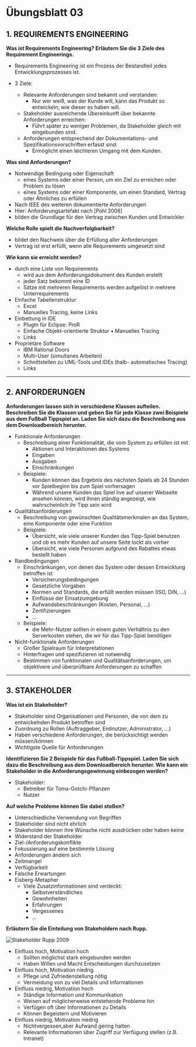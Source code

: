 # Übungsblatt 03
## 1. REQUIREMENTS ENGINEERING
**Was ist Requirements Engineering? Erläutern Sie die 3 Ziele des Requirement Engineerings.**
* Requirements Engineering ist ein Prozess der Bestandteil jedes Entwicklungsprozesses ist.

* 3 Ziele:
  * Relevante Anforderungen sind bekannt und verstanden:
    * Nur wer weiß, was der Kunde will, kann das Produkt so entwickeln, wie dieser es haben will.
  * Stakeholder ausreichende Übereinkunft über bekannte Anforderungen erreichen:
    * Führt später zu weniger Problemen, da Stakeholder gleich mit eingebunden sind.
  * Anforderungen entsprechend der Dokumentations- und Spezifikationsvorschriften erfasst sind:
    * Ermöglicht einen leichteren Umgang mit dem Kunden.  

**Was sind Anforderungen?**
* Notwendige Bedingung oder Eigenschaft
  * eines Systems oder einer Person, um ein Ziel zu erreichen oder Problem zu lösen
  * eines Systems oder einer Komponente, um einen Standard, Vertrag oder Ähnliches zu erfüllen
* Nach IEEE des weiteren dokumentierte Anforderungen
* Hier: Anforderungsartefakt nach [Pohl 2008]
* bilden die Grundlage für den Vertrag zwischen Kunden und Entwickler

**Welche Rolle spielt die Nachverfolgbarkeit?**
* bildet den Nachweis über die Erfüllung aller Anforderungen
* Vertrag ist erst erfüllt, wenn alle Requirements umgesetzt sind

**Wie kann sie erreicht werden?**
* durch eine Liste von Requirements
  * wird aus dem Anforderungsdokument des Kunden erstellt
  * jeder Satz bekommt eine ID
  * Sätze mit mehreren Requirements werden aufgelöst in mehrere Unterrequirements
* Einfache Tabellenstruktur
  * Excel
  * Manuelles Tracing, keine Links
* Einbettung in IDE
  * PlugIn für Eclipse: ProR
  * Einfache Objekt-orientierte Struktur • Manuelles Tracing
  * Links
* Proprietäre Software
  * IBM Rational Doors
  * Multi-User (simultanes Arbeiten)
  * Schnittstellen zu UML-Tools und IDEs (halb- automatisches Tracing)
  * Links

---
## 2. ANFORDERUNGEN
**Anforderungen lassen sich in verschiedene Klassen aufteilen. Beschreiben Sie die Klassen und geben Sie für jede Klasse zwei Beispiele aus dem Fußball Tippspiel an. Laden Sie sich dazu die Beschreibung aus dem Downloadbereich herunter.**
* Funktionale Anforderungen
  * Beschreibung einer Funktionalität, die vom System zu erfüllen ist mit
    * Aktionen und Interaktionen des Systems
    * Eingaben
    * Ausgaben
    * Einschränkungen
  * Beispiele:
    * Kunden können das Ergebnis des nächsten Spiels ab 24 Stunden vor Spielbeginn bis zum Spiel vorhersagen
    * Während unsere Kunden das Spiel live auf unserer Webseite ansehen können, wird Ihnen ständig angezeigt, wie wahrscheinlich ihr Tipp sein wird
* Qualitätsanforderungen
  * Beschreibung von gewünschten Qualitätsmerkmalen an das System, eine Komponente oder eine Funktion
  * Beispiele:
    * Übersicht, wie viele unserer Kunden das Tipp-Spiel benutzen und ob es mehr Kunden auf unsere Seite lockt als vorher
    * Übersicht, wie viele Personen aufgrund des Rabattes etwas bestellt haben
* Randbedingungen
  * Einschränkungen, von denen das System oder dessen Entwicklung betroffen ist
    * Versicherungsbedingungen
    * Gesetzliche Vorgaben
    * Normen und Standards, die erfüllt werden müssen (ISO, DIN, ...)
    * Einflüsse der Einsatzumgebung
    * Aufwandsbeschränkungen (Kosten, Personal, ...)
    * Zertifizierungen
    * ...
  * Beispiele:
    * die Mehr-Nutzer sollten in einem guten Verhältnis zu den Serverkosten stehen, die wir für das Tipp-Spiel benötigen
* Nicht-funktionale Anforderungen
  * Großer Spielraum für Interpretationen
  * Hinterfragen und spezifizieren ist notwendig
  * Bestimmen von funktionalen und Qualitätsanforderungen, um objektivere und überprüfbare Anforderungen zu schaffen

---
## 3. STAKEHOLDER
**Was ist ein Stakeholder?**
* Stakeholder sind Organisationen und Personen, die von dem zu entwickelnden Produkt betroffen sind
* Zuordnung zu Rollen (Auftraggeber, Endnutzer, Administrator, ...)
* Haben verschiedene Anforderungen, die berücksichtigt werden müssen/können
* Wichtigste Quelle für Anforderungen

**Identifizieren Sie 2 Beispiele für das Fußball-Tippspiel. Laden Sie sich dazu die Beschreibung aus dem Downloadbereich herunter. Wie kann ein Stakeholder in die Anforderungsgewinnung einbezogen werden?**
* Stakeholder:
  * Betreiber für Toma-Gotchi-Pflanzen
  * Nutzer

**Auf welche Probleme können Sie dabei stoßen?**
* Unterschiedliche Verwendung von Begriffen
* Stakeholder sind nicht ehrlich
* Stakeholder können ihre Wünsche nicht ausdrücken oder haben keine
* Widerstand der Stakeholder
* Ziel-/Anforderungskonflikte
* Fokussierung auf eine bestimmte Lösung
* Anforderungen ändern sich
* Zeitmangel
* Verfügbarkeit
* Falsche Erwartungen
* Eisberg-Metapher
  * Viele Zusatzinformationen sind verdeckt:
    * Selbstverständliches
    * Gewohnheiten
    * Erfahrungen
    * Vergessenes
    * ...

**Erläutern Sie die Einteilung von Stakeholdern nach Rupp.**

![Stakeholder Rupp 2009](Stakeholder_Rupp.jpg)

* Einfluss hoch, Motivation hoch
  * Sollten möglichst stark eingebunden werden
  * Haben Willen und Macht Entscheidungen durchzusetzen
* Einfluss hoch, Motivation niedrig
  * Pflege und Zufriedenstellung nötig
  * Vermeidung von zu viel Details und Informationen
* Einfluss niedrig, Motivation hoch
  * Ständige Information und Kommunikation
  * Weisen auf möglicherweise entstehende Probleme hin
  * Verfügen oft über Informationen zu Details
  * Können Begeistern und Motivieren
* Einfluss niedrig, Motivation niedrig
  * Nichtvergessen,aber Aufwand gering halten
  * Relevante Informationen über Zugriff zur Verfügung stellen (z.B. Intranet)
